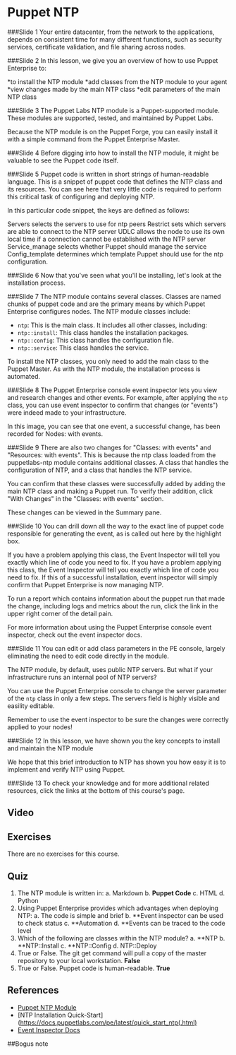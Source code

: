 # Puppet NTP

###Slide 1
Your entire datacenter, from the network to the applications, depends on consistent time for many different functions, such as security services, certificate validation, and file sharing across nodes.


###Slide 2
In this lesson, we give you an overview of how to use Puppet Enterprise to:

*to install the NTP module 
*add classes from the NTP module to your agent 
*view changes made by the main NTP class
*edit parameters of the main NTP class


###Slide 3
The Puppet Labs NTP module is a Puppet-supported module. These modules are supported, tested, and maintained by Puppet Labs. 

Because the NTP module is on the Puppet Forge, you can easily install it with a simple command from the Puppet Enterprise Master.


###Slide 4
Before digging into how to install the NTP module, it might be valuable to see the Puppet code itself.

###Slide 5
Puppet code is written in short strings of human-readable language. This is a snippet of puppet code that defines the NTP class and its resources. You can see here that very little code is required to perform this critical task of configuring and deploying NTP. 

In this particular code snippet, the keys are defined as follows:

Servers selects the servers to use for ntp peers
Restrict sets which servers are able to connect to the NTP server
UDLC allows the node to use its own local time if a connection cannot be established with the NTP server
Service_manage selects whether Puppet should manage the service
Config_template determines which template Puppet should use for the ntp configuration.


###Slide 6
Now that you've seen what you'll be installing, let's look at the installation process.

###Slide 7
The NTP module contains several classes. Classes are named chunks of puppet code and are the primary means by which Puppet Enterprise configures nodes. The NTP module classes include:
 
* `ntp`: This is the main class. It includes all other classes, including:
* `ntp::install`: This class handles the installation packages.
* `ntp::config`: This class handles the configuration file.
* `ntp::service`: This class handles the service.

To install the NTP classes, you only need to add the main class to the Puppet Master. As with the NTP module, the installation process is automated. 


###Slide 8
The Puppet Enterprise console event inspector lets you view and research changes and other events. For example, after applying the `ntp` class, you can use event inspector to confirm that changes (or "events") were indeed made to your infrastructure. 

In this image, you can see that one event, a successful change, has been recorded for Nodes: with events. 




###Slide 9
There are also two changes for "Classes: with events" and "Resources: with events". This is because the ntp class loaded from the puppetlabs-ntp module contains additional classes. A class that handles the configuration of NTP, and a class that handles the NTP service.

You can confirm that these classes were successfully added by adding the main NTP class and making a Puppet run. To verify their addition,  click "With Changes" in the "Classes: with events" section. 

These changes can be viewed in the Summary pane.


###Slide 10
You can drill down all the way to the exact line of puppet code responsible for generating the event, as is called out here by the highlight box. 

If you have a problem applying this class, the Event Inspector will tell you exactly which line of code you need to fix. If you have a problem applying this class, the Event Inspector will tell you exactly which line of code you need to fix. If this of a successful installation, event inspector will simply confirm that Puppet Enterprise is now managing NTP.

To run a report which contains information about the puppet run that made the change, including logs and metrics about the run, click the link in the upper right corner of the detail pain. 

For more information about using the Puppet Enterprise console event inspector, check out the event inspector docs. 


###Slide 11
You can edit or add class parameters in the PE console, largely eliminating the need to edit code directly in the module. 

The NTP module, by default, uses public NTP servers. But what if your infrastructure runs an internal pool of NTP servers? 

You can use the Puppet Enterprise console to change the server parameter of the `ntp` class in only a few steps. The servers field is highly visible and easility editable.

Remember to use the event inspector to be sure the changes were correctly applied to your nodes!


###Slide 12
In this lesson, we have shown you the key concepts to install and maintain the NTP module

We hope that this brief introduction to NTP has shown you how easy it is to implement and verify NTP using Puppet.


###Slide 13
To check your knowledge and for more additional related resources,  click the links at the bottom of this course's page.





## Video ##

## Exercises ##
There are no exercises for this course.

## Quiz ##

1. The NTP module is written in:
	a. Markdown
	b. **Puppet Code**
	c. HTML	
	d. Python
2. Using Puppet Enterprise provides which advantages when deploying NTP:
	a. The code is simple and brief
	b. **Event inspector can be used to check status
	c. **Automation
	d. **Events can be traced to the code level
3. Which of the following are classes within the NTP module?
	a. **NTP
	b. **NTP::Install
	c. **NTP::Config
	d. NTP::Deploy
4. True or False. The git get command will pull a copy of the master repository to your local workstation. **False**
5. True or False. Puppet code is human-readable. **True**

## References ##
* [Puppet NTP Module](https://forge.puppetlabs.com/puppetlabs/ntp)
* [NTP Installation Quick-Start](https://docs.puppetlabs.com/pe/latest/quick_start_ntp(.html)
* [Event Inspector Docs](https://docs.puppetlabs.com/pe/latest/console_event-inspector.html)

##Bogus note